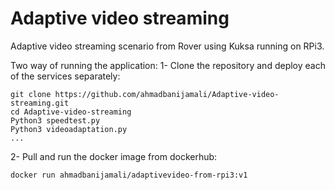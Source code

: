 # Adaptive video streaming
Adaptive video streaming scenario from Rover using Kuksa running on RPi3.

Two way of running the application: 
1- Clone the repository and deploy each of the services separately:
 ```
 git clone https://github.com/ahmadbanijamali/Adaptive-video-streaming.git
 cd Adaptive-video-streaming
 Python3 speedtest.py
 Python3 videoadaptation.py
 ...
 ```
 
 2- Pull and run the docker image from dockerhub:
 ```
 docker run ahmadbanijamali/adaptivevideo-from-rpi3:v1
 ```
 

